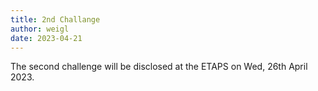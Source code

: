```yaml
---
title: 2nd Challange
author: weigl
date: 2023-04-21
---
```


The second challenge will be disclosed at the ETAPS on Wed, 26th April 2023. 
